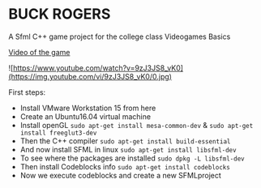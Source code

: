 # BUCK ROGERS
A Sfml C++ game project for the college class Videogames Basics

[Video of the game](https://www.youtube.com/watch?v=9zJ3JS8_vK0)

![https://www.youtube.com/watch?v=9zJ3JS8_vK0](https://img.youtube.com/vi/9zJ3JS8_vK0/0.jpg)


First steps:
- Install VMware Workstation 15 from here
- Create an Ubuntu16.04 virtual machine
- Install openGL
  `sudo apt-get install mesa-common-dev` & `sudo apt-get install freeglut3-dev`
- Then the C++ compiler
  `sudo apt-get install build-essential`
- And now install SFML in linux `sudo apt-get install libsfml-dev`
- To see where the packages are installed `sudo dpkg -L libsfml-dev`
- Then install Codeblocks info `sudo apt-get install codeblocks`
- Now we execute codeblocks and create a new SFMLproject
